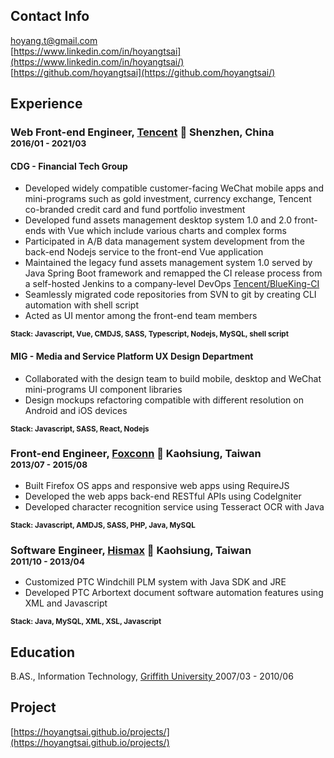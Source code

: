 ## Contact Info

<i class="fas fa-envelope-square fa-lg"></i> [hoyang.t@gmail.com](mailto:hoyang.t@gmail.com)<br/>
<i class="fab fa-linkedin fa-lg"></i> [https://www.linkedin.com/in/hoyangtsai](https://www.linkedin.com/in/hoyangtsai/)<br/>
<i class="fab fa-github-square fa-lg"></i> [https://github.com/hoyangtsai](https://github.com/hoyangtsai/)<br/>

## Experience

### Web Front-end Engineer, <a href="https://www.tencent.com/" target="_blank">Tencent</a> 📍 Shenzhen, China <br><small><time class="term">2016/01 - 2021/03</time></small>

#### CDG - Financial Tech Group

- Developed widely compatible customer-facing WeChat mobile apps and mini-programs such as gold investment, currency exchange, Tencent co-branded credit card and fund portfolio investment
- Developed fund assets management desktop system 1.0 and 2.0 front-ends with Vue which include various charts and complex forms
- Participated in A/B data management system development from the back-end Nodejs service to the front-end Vue application
- Maintained the legacy fund assets management system 1.0 served by Java Spring Boot framework and remapped the CI release process from a self-hosted Jenkins to a company-level DevOps [Tencent/BlueKing-CI](https://github.com/Tencent/bk-ci/blob/master/README_EN.md)
- Seamlessly migrated code repositories from SVN to git by creating CLI automation with shell script
- Acted as UI mentor among the front-end team members

<small><b>Stack: Javascript, Vue, CMDJS, SASS, Typescript, Nodejs, MySQL, shell script</b></small>

#### MIG - Media and Service Platform UX Design Department

- Collaborated with the design team to build mobile, desktop and WeChat mini-programs UI component libraries
- Design mockups refactoring compatible with different resolution on Android and iOS devices

<small><b>Stack: Javascript, SASS, React, Nodejs</b></small>

### Front-end Engineer, <a href="https://www.foxconn.com/" target="_blank">Foxconn</a> 📍 Kaohsiung, Taiwan <br><small><time class="term">2013/07 - 2015/08</time></small>

- Built Firefox OS apps and responsive web apps using RequireJS
- Developed the web apps back-end RESTful APIs using CodeIgniter
- Developed character recognition service using Tesseract OCR with Java

<small><b>Stack: Javascript, AMDJS, SASS, PHP, Java, MySQL</b></small>

### Software Engineer, <a href="http://www.hismax.com.tw/" target="_blank">Hismax</a> 📍 Kaohsiung, Taiwan <br><small><time class="term">2011/10 - 2013/04</time></small>

- Customized PTC Windchill PLM system with Java SDK and JRE
- Developed PTC Arbortext document software automation features using XML and Javascript

<small><b>Stack: Java, MySQL, XML, XSL, Javascript</b></small>

## Education

<i class="fas fa-graduation-cap fa-log"></i> B.AS., Information Technology, <a href="http://www.griffith.edu.au/" target="_blank">Griffith University </a> <time class="term">2007/03 - 2010/06</time>

## Project

[https://hoyangtsai.github.io/projects/](https://hoyangtsai.github.io/projects/)
